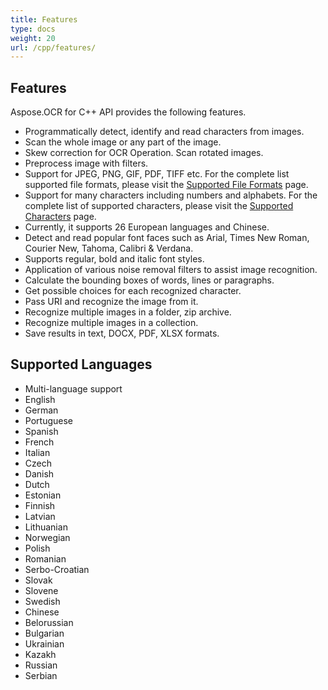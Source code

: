 ```yaml
---
title: Features
type: docs
weight: 20
url: /cpp/features/
---
```


## **Features**

Aspose.OCR for C++ API provides the following features.

- Programmatically detect, identify and read characters from images.
- Scan the whole image or any part of the image.
- Skew correction for OCR Operation. Scan rotated images.
- Preprocess image with filters.
- Support for JPEG, PNG, GIF, PDF, TIFF etc. For the complete list supported file formats, please visit the [Supported File Formats](/ocr/cpp/supported-file-formats/) page.
- Support for many characters including numbers and alphabets. For the complete list of supported characters, please visit the [Supported Characters](/ocr/cpp/supported-characters/) page.
- Currently, it supports 26 European languages and Chinese.
- Detect and read popular font faces such as Arial, Times New Roman, Courier New, Tahoma, Calibri & Verdana.
- Supports regular, bold and italic font styles. 
- Application of various noise removal filters to assist image recognition.
- Calculate the bounding boxes of words, lines or paragraphs.
- Get possible choices for each recognized character.
- Pass URI and recognize the image from it.
- Recognize multiple images in a folder, zip archive.
- Recognize multiple images in a collection.
- Save results in text, DOCX, PDF, XLSX formats.

## **Supported Languages**

- Multi-language support
- English
- German
- Portuguese
- Spanish
- French
- Italian
- Czech
- Danish
- Dutch
- Estonian
- Finnish
- Latvian
- Lithuanian
- Norwegian
- Polish
- Romanian
- Serbo-Croatian
- Slovak
- Slovene
- Swedish
- Chinese
- Belorussian
- Bulgarian
- Ukrainian
- Kazakh
- Russian
- Serbian
